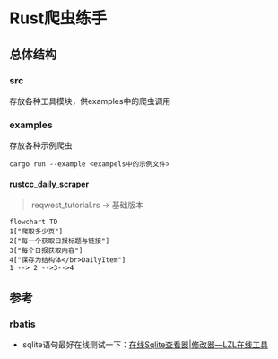 # Rust爬虫练手

## 总体结构

### src

存放各种工具模块，供examples中的爬虫调用

### examples

存放各种示例爬虫

```shell
cargo run --example <exampels中的示例文件>
```

#### rustcc_daily_scraper

> reqwest_tutorial.rs -> 基础版本

```mermaid
flowchart TD
1["爬取多少页"]
2["每一个获取日报标题与链接"]
3["每个日报获取内容"]
4["保存为结构体</br>DailyItem"]
1 --> 2 -->3-->4
```

## 参考

### rbatis

- sqlite语句最好在线测试一下：[在线Sqlite查看器|修改器—LZL在线工具](http://lzltool.com/sqlite-viewer)